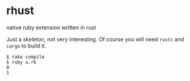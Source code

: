 # rhust
native ruby extension written in rust

Just a skeleton, not very interesting. Of course you will need `rustc` and `cargo` to build it.

```
$ rake compile
$ ruby a.rb
0
1
```
